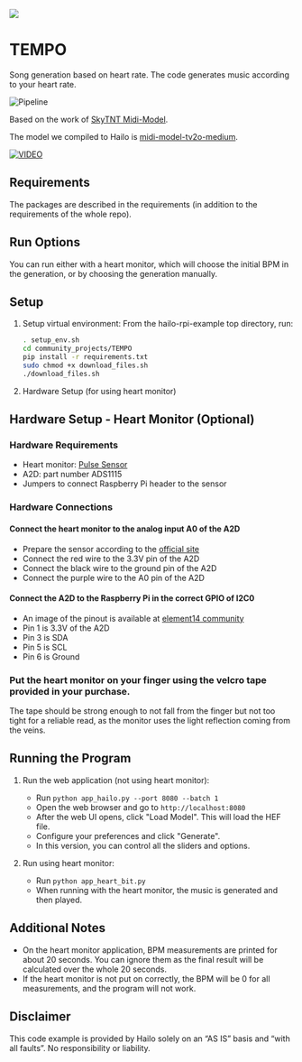 ![](../../resources/Hackathon-banner-2024.png)

# TEMPO

Song generation based on heart rate. The code generates music according to your heart rate.

![Pipeline](https://i.imgur.com/VhYneIl.png)

Based on the work of [SkyTNT Midi-Model](https://github.com/SkyTNT/midi-model).

The model we compiled to Hailo is [midi-model-tv2o-medium](https://huggingface.co/skytnt/midi-model-tv2o-medium).

[![VIDEO](https://img.youtube.com/vi/OxKtO-TGpic/0.jpg)](https://youtu.be/OxKtO-TGpic)
## Requirements

The packages are described in the requirements (in addition to the requirements of the whole repo).

## Run Options

You can run either with a heart monitor, which will choose the initial BPM in the generation, or by choosing the generation manually.

## Setup

1. Setup virtual environment:
   From the hailo-rpi-example top directory, run:
    ```bash
    . setup_env.sh
    cd community_projects/TEMPO
    pip install -r requirements.txt
    sudo chmod +x download_files.sh
    ./download_files.sh
    ```
2. Hardware Setup (for using heart monitor)

## Hardware Setup - Heart Monitor (Optional)
### Hardware Requirements
- Heart monitor: [Pulse Sensor](https://pulsesensor.com/)
- A2D: part number ADS1115
- Jumpers to connect Raspberry Pi header to the sensor

### Hardware Connections
#### Connect the heart monitor to the analog input A0 of the A2D
- Prepare the sensor according to the [official site](https://cdn.shopify.com/s/files/1/0100/6632/files/PulseSensor_Datasheet_2024-Nov.pdf?v=1732032216)
- Connect the red wire to the 3.3V pin of the A2D
- Connect the black wire to the ground pin of the A2D
- Connect the purple wire to the A0 pin of the A2D

#### Connect the A2D to the Raspberry Pi in the correct GPIO of I2C0
- An image of the pinout is available at [element14 community](https://community.element14.com/products/raspberry-pi/m/files/148385)
- Pin 1 is 3.3V of the A2D
- Pin 3 is SDA
- Pin 5 is SCL
- Pin 6 is Ground

### Put the heart monitor on your finger using the velcro tape provided in your purchase.
The tape should be strong enough to not fall from the finger but not too tight for a reliable read, as the monitor uses the light reflection coming from the veins.

## Running the Program

1. Run the web application (not using heart monitor):
    - Run `python app_hailo.py --port 8080 --batch 1`
    - Open the web browser and go to `http://localhost:8080`
    - After the web UI opens, click "Load Model". This will load the HEF file.
    - Configure your preferences and click "Generate".
    - In this version, you can control all the sliders and options.

2. Run using heart monitor:
    - Run `python app_heart_bit.py`
    - When running with the heart monitor, the music is generated and then played.

## Additional Notes

- On the heart monitor application, BPM measurements are printed for about 20 seconds. You can ignore them as the final result will be calculated over the whole 20 seconds.
- If the heart monitor is not put on correctly, the BPM will be 0 for all measurements, and the program will not work.

## Disclaimer

This code example is provided by Hailo solely on an “AS IS” basis and “with all faults”. No responsibility or liability.
